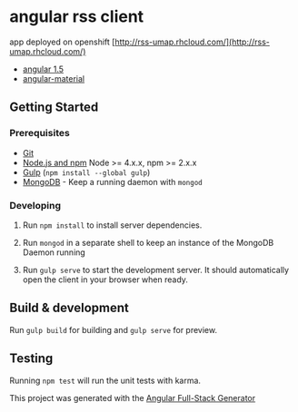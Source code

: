 # angular rss client 

app deployed on openshift [http://rss-umap.rhcloud.com/](http://rss-umap.rhcloud.com/)

- [angular  1.5](https://angularjs.org/)
- [angular-material](https://material.angularjs.org)


## Getting Started

### Prerequisites

- [Git](https://git-scm.com/)
- [Node.js and npm](nodejs.org) Node >= 4.x.x, npm >= 2.x.x
- [Gulp](http://gulpjs.com/) (`npm install --global gulp`)
- [MongoDB](https://www.mongodb.org/) - Keep a running daemon with `mongod`

### Developing

1. Run `npm install` to install server dependencies.

2. Run `mongod` in a separate shell to keep an instance of the MongoDB Daemon running

3. Run `gulp serve` to start the development server. It should automatically open the client in your browser when ready.

## Build & development

Run `gulp build` for building and `gulp serve` for preview.

## Testing

Running `npm test` will run the unit tests with karma.

This project was generated with the [Angular Full-Stack Generator](https://github.com/DaftMonk/generator-angular-fullstack) 
